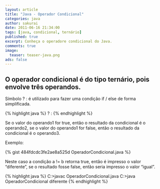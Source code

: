 ```yaml
---
layout: article
title: "Java - Operador Condicional"
categories: java
author: sakurai
date: 2011-06-16 21:34:00
tags: [java, condicional, ternário]
published: true
excerpt: Conheça o operadore condicional do Java.
comments: true
image:
  teaser: teaser-java.png
ads: false
---
```


## O operador condicional é do tipo ternário, pois envolve três operandos.

Símbolo ? : é utilizado para fazer uma condição if / else de forma simplificada.

{% highlight java %}
<operando1> ? <operando2> : <operando3>
{% endhighlight %}

Se o valor do operando1 for true, então o resultado da condicional é o operando2, se o valor do operando1 for false, então o resultado da condicional é o operando3.

Exemplo:

{% gist 484fdcdc3fe2ae8a525d OperadorCondicional.java %}

Neste caso a condição a != b retorna true, então é impresso o valor “diferente”, se o resultado fosse false, então seria impresso o valor “igual”.

{% highlight java %}
C:\>javac OperadorCondicional.java
C:\>java OperadorCondicional
diferente
{% endhighlight %}
